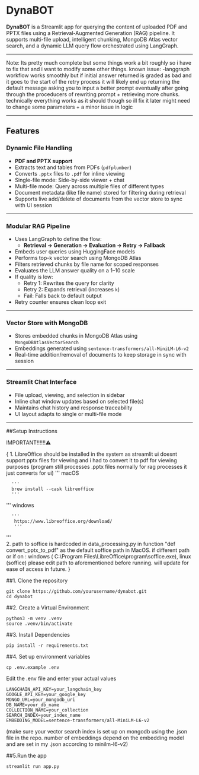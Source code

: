 # DynaBOT

**DynaBOT** is a Streamlit app for querying the content of uploaded PDF and PPTX files using a Retrieval-Augmented Generation (RAG) pipeline. 
It supports multi-file upload, intelligent chunking, MongoDB Atlas vector search, and a dynamic LLM query flow orchestrated using LangGraph.

---

Note: Its pretty much complete but some things work a bit roughly so i have to fix that and i want to modify some other things. 
      known issue: 
      -langgraph workflow works smoothly but if initial answer returned is graded as bad and it goes to the start of the retry process it will likely end up
        returning the default message asking you to input a better prompt eventually after going through the proceducers of rewriting prompt + retrieving more
        chunks. technically everything works as it should though so ill fix it later might need to change some parameters + a minor issue in logic 
        
---

## Features

### Dynamic File Handling

- **PDF and PPTX support**
- Extracts text and tables from PDFs (`pdfplumber`)
- Converts `.pptx` files to `.pdf` for inline viewing
- Single-file mode: Side-by-side viewer + chat
- Multi-file mode: Query across multiple files of different types
- Document metadata (like file name) stored for filtering during retrieval
- Supports live add/delete of documents from the vector store to sync with UI session

---

### Modular RAG Pipeline

- Uses LangGraph to define the flow:
  - **Retrieval → Generation → Evaluation → Retry → Fallback**
- Embeds user queries using HuggingFace models
- Performs top-k vector search using MongoDB Atlas
- Filters retrieved chunks by file name for scoped responses
- Evaluates the LLM answer quality on a 1–10 scale
- If quality is low:
  - Retry 1: Rewrites the query for clarity
  - Retry 2: Expands retrieval (increases `k`)
  - Fail: Falls back to default output
- Retry counter ensures clean loop exit

---

### Vector Store with MongoDB

- Stores embedded chunks in MongoDB Atlas using `MongoDBAtlasVectorSearch`
- Embeddings generated using `sentence-transformers/all-MiniLM-L6-v2`
- Real-time addition/removal of documents to keep storage in sync with session

---

###  Streamlit Chat Interface

- File upload, viewing, and selection in sidebar
- Inline chat window updates based on selected file(s)
- Maintains chat history and response traceability
- UI layout adapts to single or multi-file mode

---

##Setup Instructions 

IMPORTANT!!!!!!⚠️

  {
    1. LibreOffice should be installed in the system as streamlit ui doesnt support pptx files for viewing and i had to convert it to pdf for viewing purposes
      (program still processes .pptx files normally for rag processes it just converts for ui)
'''
      macOS
      
      '''
      brew install --cask libreoffice  
      '''
'''
      windows

      '''
       https://www.libreoffice.org/download/
       '''
       
'''      
    2. path to soffice is hardcoded in data_processing.py in function "def convert_pptx_to_pdf" as the default soffice path in MacOS. if different path or 
          if on :
               windows ( C:\\Program Files\\LibreOffice\\program\\soffice.exe), 
               linux (soffice) 
          please edit path to aforementioned before running.
          will update for ease of access in future.
     }

##1. Clone the repository
```
git clone https://github.com/yourusername/dynabot.git
cd dynabot
```

##2. Create a Virtual Environment
```
python3 -m venv .venv
source .venv/bin/activate
```
##3. Install Dependencies 
```
pip install -r requirements.txt
```

##4. Set up environment variables
```
cp .env.example .env
```
Edit the .env file and enter your actual values

```
LANGCHAIN_API_KEY=your_langchain_key
GOOGLE_API_KEY=your_google_key
MONGO_URL=your_mongodb_uri
DB_NAME=your_db_name
COLLECTION_NAME=your_collection
SEARCH_INDEX=your_index_name
EMBEDDING_MODEL=sentence-transformers/all-MiniLM-L6-v2
```
(make sure your vector search index is set up on mongodb using the .json file in the repo. number of embeddings depend on the embedding model and are set in my .json according to minilm-l6-v2)

##5.Run the app
```
streamlit run app.py
```



